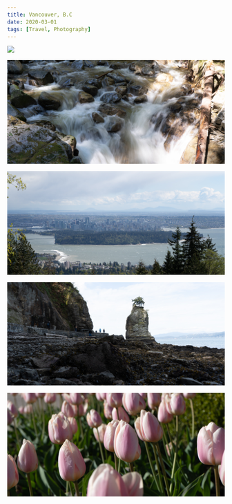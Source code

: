 ```yaml
---
title: Vancouver, B.C
date: 2020-03-01
tags: [Travel, Photography]
---
```


![](Street.jpg)

<!--truncate-->

![](Stream.jpg)

![](Vancouver.jpg)

![](StanleyPark.jpg)

![](Flower.jpg)

